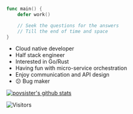 ```go
func main() {
    defer work()

    // Seek the questions for the answers
    // Till the end of time and space
}
```

- Cloud native developer
- Half stack engineer
- Interested in Go/Rust
- Having fun with micro-service orchestration
- Enjoy communication and API design
- 😕 Bug maker

[![povsister's github stats](https://github-readme-stats.vercel.app/api?username=povsister&count_private=true&include_all_commits=true&show_icons=true&theme=dracula)](https://github.com/anuraghazra/github-readme-stats)

![Visitors](https://visitor-badge.laobi.icu/badge?page_id=povsister.github)
